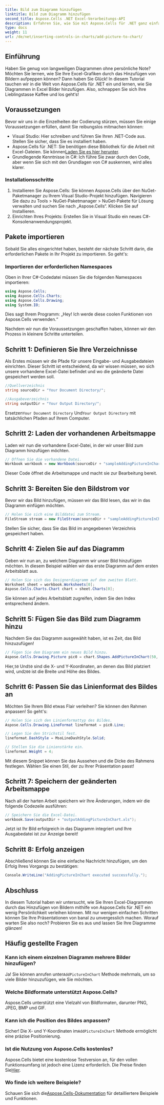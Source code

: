 ```yaml
---
title: Bild zum Diagramm hinzufügen
linktitle: Bild zum Diagramm hinzufügen
second_title: Aspose.Cells .NET Excel-Verarbeitungs-API
description: Erfahren Sie, wie Sie mit Aspose.Cells für .NET ganz einfach Bilder zu Excel-Diagrammen hinzufügen. Verbessern Sie Ihre Diagramme und Präsentationen in nur wenigen einfachen Schritten.
type: docs
weight: 11
url: /de/net/inserting-controls-in-charts/add-picture-to-chart/
---
```

## Einführung

Haben Sie genug von langweiligen Diagrammen ohne persönliche Note? Möchten Sie lernen, wie Sie Ihre Excel-Grafiken durch das Hinzufügen von Bildern aufpeppen können? Dann haben Sie Glück! In diesem Tutorial tauchen wir in die Welt von Aspose.Cells für .NET ein und lernen, wie Sie Diagrammen in Excel Bilder hinzufügen. Also, schnappen Sie sich Ihre Lieblingstasse Kaffee und los geht‘s!

## Voraussetzungen

Bevor wir uns in die Einzelheiten der Codierung stürzen, müssen Sie einige Voraussetzungen erfüllen, damit Sie reibungslos mitmachen können:

- Visual Studio: Hier schreiben und führen Sie Ihren .NET-Code aus. Stellen Sie sicher, dass Sie es installiert haben.
-  Aspose.Cells für .NET: Sie benötigen diese Bibliothek für die Arbeit mit Excel-Dateien. Sie können[Laden Sie es hier herunter](https://releases.aspose.com/cells/net/).
- Grundlegende Kenntnisse in C#: Ich führe Sie zwar durch den Code, aber wenn Sie sich mit den Grundlagen von C# auskennen, wird alles klarer.

### Installationsschritte

1. Installieren Sie Aspose.Cells: Sie können Aspose.Cells über den NuGet-Paketmanager zu Ihrem Visual Studio-Projekt hinzufügen. Navigieren Sie dazu zu Tools > NuGet-Paketmanager > NuGet-Pakete für Lösung verwalten und suchen Sie nach „Aspose.Cells“. Klicken Sie auf Installieren.
2. Einrichten Ihres Projekts: Erstellen Sie in Visual Studio ein neues C#-Konsolenanwendungsprojekt.

## Pakete importieren

Sobald Sie alles eingerichtet haben, besteht der nächste Schritt darin, die erforderlichen Pakete in Ihr Projekt zu importieren. So geht's:

### Importieren der erforderlichen Namespaces

Oben in Ihrer C#-Codedatei müssen Sie die folgenden Namespaces importieren:

```csharp
using Aspose.Cells;
using Aspose.Cells.Charts;
using Aspose.Cells.Drawing;
using System.IO;
```

Dies sagt Ihrem Programm: „Hey! Ich werde diese coolen Funktionen von Aspose.Cells verwenden.“

Nachdem wir nun die Voraussetzungen geschaffen haben, können wir den Prozess in kleinere Schritte unterteilen. 

## Schritt 1: Definieren Sie Ihre Verzeichnisse

Als Erstes müssen wir die Pfade für unsere Eingabe- und Ausgabedateien einrichten. Dieser Schritt ist entscheidend, da wir wissen müssen, wo sich unsere vorhandene Excel-Datei befindet und wo die geänderte Datei gespeichert werden soll.

```csharp
//Quellverzeichnis
string sourceDir = "Your Document Directory/";

//Ausgabeverzeichnis
string outputDir = "Your Output Directory/";
```

 Ersetzen`Your Document Directory` Und`Your Output Directory` mit tatsächlichen Pfaden auf Ihrem Computer. 

## Schritt 2: Laden der vorhandenen Arbeitsmappe

Laden wir nun die vorhandene Excel-Datei, in der wir unser Bild zum Diagramm hinzufügen möchten.

```csharp
// Öffnen Sie die vorhandene Datei.
Workbook workbook = new Workbook(sourceDir + "sampleAddingPictureInChart.xls");
```

Dieser Code öffnet die Arbeitsmappe und macht sie zur Bearbeitung bereit.

## Schritt 3: Bereiten Sie den Bildstrom vor

Bevor wir das Bild hinzufügen, müssen wir das Bild lesen, das wir in das Diagramm einfügen möchten. 

```csharp
// Holen Sie sich eine Bilddatei zum Stream.
FileStream stream = new FileStream(sourceDir + "sampleAddingPictureInChart.png", FileMode.Open, FileAccess.Read);
```

Stellen Sie sicher, dass Sie das Bild im angegebenen Verzeichnis gespeichert haben.

## Schritt 4: Zielen Sie auf das Diagramm

Geben wir nun an, zu welchem Diagramm wir unser Bild hinzufügen möchten. In diesem Beispiel wählen wir das erste Diagramm auf dem ersten Arbeitsblatt aus.

```csharp
// Holen Sie sich das Designerdiagramm auf dem zweiten Blatt.
Worksheet sheet = workbook.Worksheets[0];
Aspose.Cells.Charts.Chart chart = sheet.Charts[0];
```

Sie können auf jedes Arbeitsblatt zugreifen, indem Sie den Index entsprechend ändern.

## Schritt 5: Fügen Sie das Bild zum Diagramm hinzu

Nachdem Sie das Diagramm ausgewählt haben, ist es Zeit, das Bild hinzuzufügen! 

```csharp
// Fügen Sie dem Diagramm ein neues Bild hinzu.
Aspose.Cells.Drawing.Picture pic0 = chart.Shapes.AddPictureInChart(50, 50, stream, 200, 200);
```

 Hier,`50` Und`50` sind die X- und Y-Koordinaten, an denen das Bild platziert wird, und`200` ist die Breite und Höhe des Bildes.

## Schritt 6: Passen Sie das Linienformat des Bildes an

Möchten Sie Ihrem Bild etwas Flair verleihen? Sie können den Rahmen anpassen! So geht's:

```csharp
// Holen Sie sich den Linienformattyp des Bildes.
Aspose.Cells.Drawing.LineFormat lineformat = pic0.Line; 

// Legen Sie den Strichstil fest.
lineformat.DashStyle = MsoLineDashStyle.Solid;

// Stellen Sie die Linienstärke ein.
lineformat.Weight = 4;    
```

Mit diesem Snippet können Sie das Aussehen und die Dicke des Rahmens festlegen. Wählen Sie einen Stil, der zu Ihrer Präsentation passt!

## Schritt 7: Speichern der geänderten Arbeitsmappe

Nach all der harten Arbeit speichern wir Ihre Änderungen, indem wir die folgende Codezeile ausführen:

```csharp
// Speichern Sie die Excel-Datei.
workbook.Save(outputDir + "outputAddingPictureInChart.xls");
```

Jetzt ist Ihr Bild erfolgreich in das Diagramm integriert und Ihre Ausgabedatei ist zur Anzeige bereit!

## Schritt 8: Erfolg anzeigen

Abschließend können Sie eine einfache Nachricht hinzufügen, um den Erfolg Ihres Vorgangs zu bestätigen:

```csharp
Console.WriteLine("AddingPictureInChart executed successfully.");
```

## Abschluss

In diesem Tutorial haben wir untersucht, wie Sie Ihren Excel-Diagrammen durch das Hinzufügen von Bildern mithilfe von Aspose.Cells für .NET ein wenig Persönlichkeit verleihen können. Mit nur wenigen einfachen Schritten können Sie Ihre Präsentationen von banal zu unvergesslich machen. Worauf warten Sie also noch? Probieren Sie es aus und lassen Sie Ihre Diagramme glänzen!

## Häufig gestellte Fragen

### Kann ich einem einzelnen Diagramm mehrere Bilder hinzufügen?
 Ja! Sie können anrufen unter`AddPictureInChart` Methode mehrmals, um so viele Bilder hinzuzufügen, wie Sie möchten.

### Welche Bildformate unterstützt Aspose.Cells?
Aspose.Cells unterstützt eine Vielzahl von Bildformaten, darunter PNG, JPEG, BMP und GIF.

### Kann ich die Position des Bildes anpassen?
Sicher! Die X- und Y-Koordinaten im`AddPictureInChart` Methode ermöglicht eine präzise Positionierung.

### Ist die Nutzung von Aspose.Cells kostenlos?
 Aspose.Cells bietet eine kostenlose Testversion an, für den vollen Funktionsumfang ist jedoch eine Lizenz erforderlich. Die Preise finden Sie[Hier](https://purchase.aspose.com/buy).

### Wo finde ich weitere Beispiele?
 Schauen Sie sich die[Aspose.Cells-Dokumentation](https://reference.aspose.com/cells/net/) für detailliertere Beispiele und Funktionen.